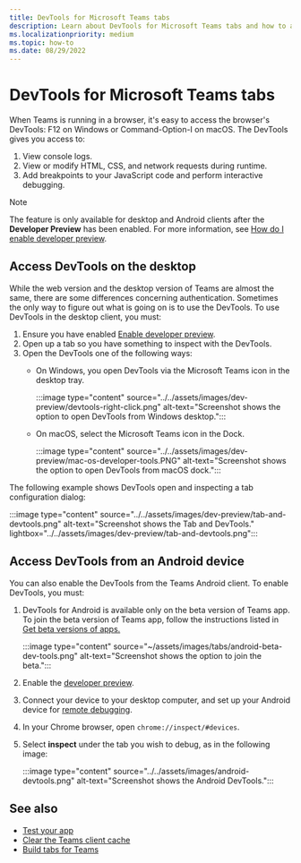 ```yaml
---
title: DevTools for Microsoft Teams tabs
description: Learn about DevTools for Microsoft Teams tabs and how to access and debug DevTools using Teams desktop or mobile client (android).
ms.localizationpriority: medium
ms.topic: how-to
ms.date: 08/29/2022
---
```


# DevTools for Microsoft Teams tabs

When Teams is running in a browser, it's easy to access the browser's DevTools: F12 on Windows or Command-Option-I on macOS. The DevTools gives you access to:

1. View console logs.
1. View or modify HTML, CSS, and network requests during runtime.
1. Add breakpoints to your JavaScript code and perform interactive debugging.

> [!NOTE]
> The feature is only available for desktop and Android clients after the **Developer Preview** has been enabled. For more information, see [How do I enable developer preview](~/resources/dev-preview/developer-preview-intro.md).

## Access DevTools on the desktop

While the web version and the desktop version of Teams are almost the same, there are some differences concerning authentication. Sometimes the only way to figure out what is going on is to use the DevTools. To use DevTools in the desktop client, you must:

1. Ensure you have enabled [Enable developer preview](../../resources/dev-preview/developer-preview-intro.md#enable-developer-preview).
1. Open up a tab so you have something to inspect with the DevTools.
1. Open the DevTools one of the following ways:
    * On Windows, you open DevTools via the Microsoft Teams icon in the desktop tray.

      :::image type="content" source="../../assets/images/dev-preview/devtools-right-click.png" alt-text="Screenshot shows the option to open DevTools from Windows desktop.":::

    * On macOS, select the Microsoft Teams icon in the Dock.

      :::image type="content" source="../../assets/images/dev-preview/mac-os-developer-tools.PNG" alt-text="Screenshot shows the option to open DevTools from macOS dock.":::

The following example shows DevTools open and inspecting a tab configuration dialog:

   :::image type="content" source="../../assets/images/dev-preview/tab-and-devtools.png" alt-text="Screenshot shows the Tab and DevTools." lightbox="../../assets/images/dev-preview/tab-and-devtools.png":::

## Access DevTools from an Android device

You can also enable the DevTools from the Teams Android client. To enable DevTools, you must:

1. DevTools for Android is available only on the beta version of Teams app. To join the beta version of Teams app, follow the instructions listed in [Get beta versions of apps.](https://support.google.com/googleplay/answer/7003180?hl=en#:~:text=Get%20beta%20versions%20of%20apps)

   :::image type="content" source="~/assets/images/tabs/android-beta-dev-tools.png" alt-text="Screenshot shows the option to join the beta.":::
   
1. Enable the [developer preview](~/resources/dev-preview/developer-preview-intro.md).
1. Connect your device to your desktop computer, and set up your Android device for [remote debugging](https://developers.google.com/web/tools/chrome-devtools/remote-debugging/).
1. In your Chrome browser, open `chrome://inspect/#devices`.
1. Select **inspect** under the tab you wish to debug, as in the following image:

   :::image type="content" source="../../assets/images/android-devtools.png" alt-text="Screenshot shows the Android DevTools.":::

## See also

* [Test your app](../../concepts/build-and-test/test-app-overview.md)
* [Clear the Teams client cache](/microsoftteams/troubleshoot/teams-administration/clear-teams-cache)
* [Build tabs for Teams](../what-are-tabs.md)
